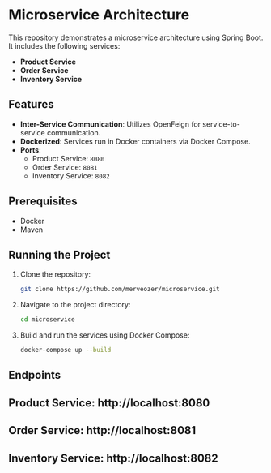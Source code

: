 # Microservice Architecture

This repository demonstrates a microservice architecture using Spring Boot. It includes the following services:

- **Product Service**
- **Order Service**
- **Inventory Service**

## Features

- **Inter-Service Communication**: Utilizes OpenFeign for service-to-service communication.
- **Dockerized**: Services run in Docker containers via Docker Compose.
- **Ports**:
  - Product Service: `8080`
  - Order Service: `8081`
  - Inventory Service: `8082`

## Prerequisites

- Docker
- Maven

## Running the Project

1. Clone the repository:
   ```bash
   git clone https://github.com/merveozer/microservice.git
2. Navigate to the project directory:
   ```bash
   cd microservice
3. Build and run the services using Docker Compose:
    ```bash
    docker-compose up --build

## Endpoints
## Product Service: http://localhost:8080
## Order Service: http://localhost:8081
## Inventory Service: http://localhost:8082

